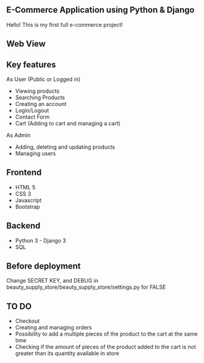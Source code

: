 ## E-Commerce Application using Python & Django
Hello! This is my first full e-commerce project!

## Web View



## Key features
As User (Public or Logged in)
- Viewing products
- Searching Products
- Creating an account
- Login/Logout
- Contact Form
- Cart (Adding to cart and managing a cart)

As Admin
- Adding, deleting and updating products
- Managing users


## Frontend
- HTML 5
- CSS 3
- Javascript
- Bootstrap

## Backend
- Python 3 - Django 3
- SQL

## Before deployment
Change SECRET KEY, and DEBUG in beauty_supply_store/beauty_supply_store/settings.py for FALSE


## TO DO
- Checkout
- Creating and managing orders
- Possibility to add a multiple pieces of the product to the cart at the same time
- Checking if the amount of pieces of the product added to the cart is not greater than its quantity available in store
